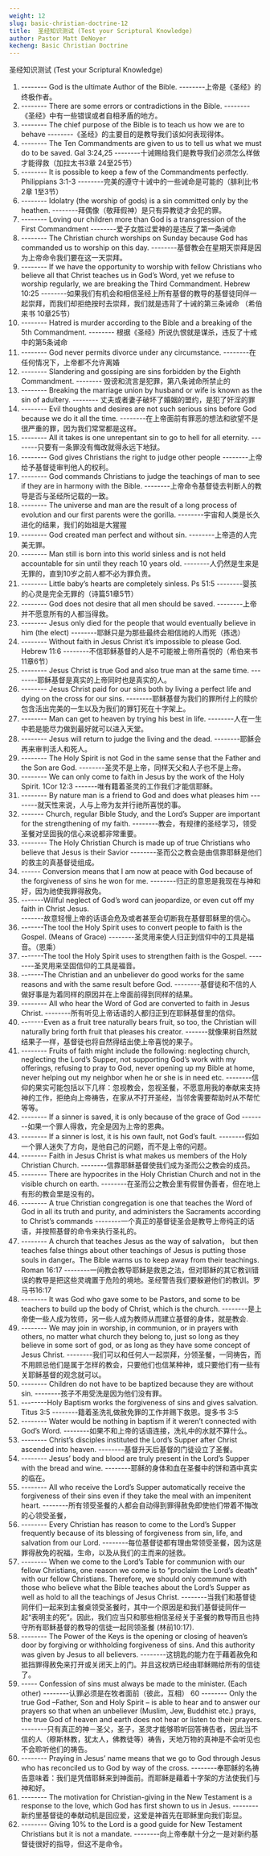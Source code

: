 ```yaml
---
weight: 12
slug: basic-christian-doctrine-12
title:  圣经知识测试 (Test your Scriptural Knowledge)
author: Pastor Matt DeNoyer
kecheng: Basic Christian Doctrine
---
```


圣经知识测试 (Test your Scriptural Knowledge)
1. -------- God is the ultimate Author of the Bible.
     --------上帝是《圣经》的终极作者。
2. -------- There are some errors or contradictions in the Bible.
     --------《圣经》中有一些错误或者自相矛盾的地方。
3. -------- The chief purpose of the Bible is to teach us how we are to behave
     --------《圣经》的主要目的是教导我们该如何表现得体。
4. -------- The Ten Commandments are given to us to tell us what we must do to be saved. Gal 3:24,25
     --------十诫赐给我们是教导我们必须怎么样做才能得救（加拉太书3章 24至25节）
5. -------- It is possible to keep a few of the Commandments perfectly. Philippians 3:1-3
    --------完美的遵守十诫中的一些诫命是可能的（腓利比书 2章 1至3节）
6. -------- Idolatry (the worship of gods) is a sin committed only by the heathen.
     --------拜偶像（敬拜假神）是只有异教徒才会犯的罪。
7. -------- Loving our children more than God is a transgression of the First Commandment
     --------爱子女胜过爱神的是违反了第一条诫命
8. -------- The Christian church worships on Sunday because God has commanded us to worship on this day.
     --------基督教会在星期天崇拜是因为上帝命令我们要在这一天崇拜。
9. -------- If we have the opportunity to worship with fellow Christians who believe all that Christ teaches us in God’s Word, yet we refuse to worship regularly, we are breaking the Third Commandment. Hebrew 10:25
    --------如果我们有机会和相信圣经上所有基督的教导的基督徒同伴一起崇拜，而我们却拒绝按时去崇拜，我们就是违背了十诫的第三条诫命 （希伯来书 10章25节）
10. -------- Hatred is murder according to the Bible and a breaking of the 5th Commandment.
       -------- 根据《圣经》所说仇恨就是谋杀，违反了十戒中的第5条诫命
11. -------- God never permits divorce under any circumstance.
       --------在任何情况下，上帝都不允许离婚
12. -------- Slandering and gossiping are sins forbidden by the Eighth Commandment.
       -------- 毁谤和流言是犯罪，第八条诫命所禁止的
13. -------- Breaking the marriage union by husband or wife is known as the sin of adultery.
      -------- 丈夫或者妻子破坏了婚姻的盟约，是犯了奸淫的罪
14. -------- Evil thoughts and desires are not such serious sins before God because we do it all the time.
       --------在上帝面前有罪恶的想法和欲望不是很严重的罪，因为我们常常都是这样。
15. -------- All it takes is one unrepentant sin to go to hell for all eternity.
       --------只要有一条罪没有悔改就得永远下地狱。
16. -------- God gives Christians the right to judge other people
       --------上帝给予基督徒审判他人的权利。
17. -------- God commands Christians to judge the teachings of man to see if they are in harmony with the Bible.
       --------上帝命令基督徒去判断人的教导是否与圣经所记载的一致。
18. -------- The universe and man are the result of a long process of evolution and our first parents were the gorilla.
       --------宇宙和人类是长久进化的结果，我们的始祖是大猩猩
19. -------- God created man perfect and without sin.
       --------上帝造的人完美无罪。
20. -------- Man still is born into this world sinless and is not held accountable for sin until they reach 10 years old.
       --------人仍然是生来是无罪的，直到10岁之前人都不必为罪负责。
21. -------- Little baby’s hearts are completely sinless. Ps 51:5
       --------婴孩的心灵是完全无罪的（诗篇51章5节）
22. -------- God does not desire that all men should be saved.
       --------上帝并不愿意所有的人都当得救。
23. -------- Jesus only died for the people that would eventually believe in him (the elect)
       --------耶稣只是为那些最终会相信祂的人而死（拣选）
24. -------- Without faith in Jesus Christ it’s impossible to please God. Hebrew 11:6
       --------不信耶稣基督的人是不可能被上帝所喜悦的（希伯来书11章6节）
25. -------- Jesus Christ is true God and also true man at the same time.
       --------耶稣基督是真实的上帝同时也是真实的人。
26. -------- Jesus Christ paid for our sins both by living a perfect life and dying on the cross for our sins.
       --------耶稣基督为我们的罪所付上的赎价包含活出完美的一生以及为我们的罪钉死在十字架上。
27. -------- Man can get to heaven by trying his best in life.
       --------人在一生中若是能尽力做到最好就可以进入天堂。
28. -------- Jesus will return to judge the living and the dead.
       --------耶稣会再来审判活人和死人。
29. -------- The Holy Spirit is not God in the same sense that the Father and the Son are God.
       --------圣灵不是上帝，同样天父和人子也不是上帝。
30. -------- We can only come to faith in Jesus by the work of the Holy Spirit. 1Cor 12:3
       -------唯有籍着圣灵的工作我们才能信耶稣。
31. -------- By nature man is a friend to God and does what pleases him
       --------就天性来说，人与上帝为友并行祂所喜悦的事。
32. ------- Church, regular Bible Study, and the Lord’s Supper are important for the strengthening of my faith.
       --------教会，有规律的圣经学习，领受圣餐对坚固我的信心来说都非常重要。
33. -------- The Holy Christian Church is made up of true Christians who believe that Jesus is their Savior
       --------圣而公之教会是由信靠耶稣是他们的救主的真基督徒组成。
34. ------ Conversion means that I am now at peace with God because of the forgiveness of sins he won for me.
       --------归正的意思是我现在与神和好，因为祂使我罪得赦免。
35. -------Willful neglect of God’s word can jeopardize, or even cut off my faith in Christ Jesus.                     
       -------故意轻慢上帝的话语会危及或者甚至会切断我在基督耶稣里的信心。
36. -------The tool the Holy Spirit uses to convert people to faith is the Gospel. (Means of Grace)
       --------圣灵用来使人归正到信仰中的工具是福音。（恩乘）
37. -------The tool the Holy Spirit uses to strengthen faith is the Gospel.
       --------圣灵用来坚固信仰的工具是福音。
38. -------The Christian and an unbeliever do good works for the same reasons and with the same result before God.
       --------基督徒和不信的人做好事是为着同样的原因并在上帝面前得到同样的结果。
39. -------- All who hear the Word of God are converted to faith in Jesus Christ.
       --------所有听见上帝话语的人都归正到在耶稣基督里的信仰。
40. -------Even as a fruit tree naturally bears fruit, so too, the Christian will naturally bring forth fruit that pleases his creator.
       -------就像果树自然就结果子一样，基督徒也将自然得结出使上帝喜悦的果子。
41. -------- Fruits of faith might include the following: neglecting church, neglecting the Lord’s Supper, not supporting God’s work with my offerings, refusing to pray to God, never opening up my Bible at home, never helping out my neighbor when he or she is in need etc.
       --------信仰的果实可能包括以下几样：忽视教会，忽视圣餐，不愿意用我的奉献来支持神的工作，拒绝向上帝祷告，在家从不打开圣经，当邻舍需要帮助时从不帮忙等等。
42. -------- If a sinner is saved, it is only because of the grace of God
       --------如果一个罪人得救，完全是因为上帝的恩典。
43. -------- If a sinner is lost, it is his own fault, not God’s fault.
       --------假如一个罪人迷失了方向，是他自己的问题，而不是上帝的问题。
44. -------- Faith in Jesus Christ is what makes us members of the Holy Christian Church.
       --------信靠耶稣基督使我们成为圣而公之教会的成员。
45. -------- There are hypocrites in the Holy Christian Church and not in the visible church on earth.
       --------在圣而公之教会里有假冒伪善者，但在地上有形的教会里是没有的。
46. -------- A true Christian congregation is one that teaches the Word of God in all its truth and purity, and administers the Sacraments according to Christ’s commands
       --------一个真正的基督徒圣会是教导上帝纯正的话语，并按照基督的命令来执行圣礼的。
47. -------- A church that teaches Jesus as the way of salvation， but then teaches false things about other teachings of Jesus is putting those souls in danger。The Bible warns us to keep away from their teachings. Roman 16:17
       --------一间教会教导耶稣是救恩之法，但对耶稣的其它教训错误的教导是把这些灵魂置于危险的境地。圣经警告我们要躲避他们的教训。罗马书16:17
48. -------- It was God who gave some to be Pastors, and some to be teachers to build up the body of Christ, which is the church.
       --------是上帝使一些人成为牧师，另一些人成为教师从而建立基督的身体，就是教会.
49. -------- We may join in worship, in communion, or in prayers with others, no matter what church they belong to, just so long as they believe in some sort of god, or as long as they have some concept of Jesus Christ.
       --------我们可以和任何人一起崇拜，分领圣餐，一同祷告，而不用顾忌他们是属于怎样的教会，只要他们也信某种神，或只要他们有一些有关耶稣基督的观念就可以。
50. -------- Children do not have to be baptized because they are without sin.
       --------孩子不用受洗是因为他们没有罪。
51. --------Holy Baptism works the forgiveness of sins and gives salvation. Titus 3:5
       --------籍着圣洗礼做赦免罪的工作并赐下救恩。提多书 3:5
52. -------- Water would be nothing in baptism if it weren’t connected with God’s Word.
       --------如果不和上帝的话语连接，洗礼中的水就不算什么。
53. -------- Christ’s disciples instituted the Lord’s Supper after Christ ascended into heaven.
       --------基督升天后基督的门徒设立了圣餐。
54. -------- Jesus’ body and blood are truly present in the Lord’s Supper with the bread and wine.
       --------耶稣的身体和血在圣餐中的饼和酒中真实的临在。
55. -------- All who receive the Lord’s Supper automatically receive the forgiveness of their sins even if they take the meal with an impenitent heart.
       --------所有领受圣餐的人都会自动得到罪得赦免即使他们带着不悔改的心领受圣餐，
56. -------- Every Christian has reason to come to the Lord’s Supper frequently because of its blessing of forgiveness from sin, life, and salvation from our Lord.
       --------每位基督徒都有理由常领受圣餐，因为这是罪得赦免的祝福，生命，以及从我们的主而来的拯救。
57. -------- When we come to the Lord’s Table for communion with our fellow Christians, one reason we come is to “proclaim the Lord’s death” with our fellow Christians. Therefore, we should only commune with those who believe what the Bible teaches about the Lord’s Supper as well as hold to all the teachings of Jesus Christ.
       --------当我们和基督徒同伴们一起来到主餐桌领受圣餐时，其中一个原因是和我们基督徒同伴一起“表明主的死”。因此，我们应当只和那些相信圣经关于圣餐的教导而且也持守所有耶稣基督的教导的信徒一起同领圣餐 (林前10:17).
58. -------- The Power of the Keys is the opening or closing of heaven’s door by forgiving or withholding forgiveness of sins. And this authority was given by Jesus to all believers.
       --------这钥匙的能力在于藉着赦免和抵挡罪得赦免来打开或关闭天上的门。并且这权炳已经由耶稣赐给所有的信徒了。
59. ----- Confession of sins must always be made to the minister. (Each other)
       --------认罪必须是在牧者面前（彼此，互相）
60 -------- Only the true God –Father, Son and Holy Spirit – is able to hear and to answer our prayers so that when an unbeliever (Muslim, Jew, Buddhist etc.) prays, the true God of heaven and earth does not hear or listen to their prayers.
      --------只有真正的神－圣父，圣子，圣灵才能够聆听回答祷告者，因此当不信的人（穆斯林教，犹太人，佛教徒等）祷告，天地万物的真神是不会听见也不会聆听他们的祷告。
61. -------- Praying in Jesus’ name means that we go to God through Jesus who has reconciled us to God by way of the cross.
       --------奉耶稣的名祷告意味着：我们是凭借耶稣来到神面前。而耶稣是藉着十字架的方法使我们与神和好。
62. -------- The motivation for Christian-giving in the New Testament is a response to the love, which God has first shown to us in Jesus.
       --------新约里基督徒的奉献动机是回应爱，这爱是神首先在耶稣里向我们彰显。
63. -------- Giving 10% to the Lord is a good guide for New Testament Christians but it is not a mandate.
       --------向上帝奉献十分之一是对新约基督徒很好的指导，但这不是命令。
